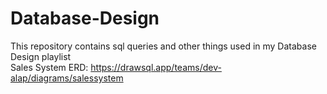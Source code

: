 # Database-Design
This repository contains sql queries and other things used in my Database Design playlist
<br>
Sales System ERD: https://drawsql.app/teams/dev-alap/diagrams/salessystem
